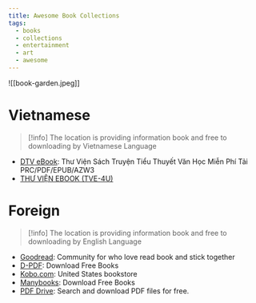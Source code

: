 ```yaml
---
title: Awesome Book Collections
tags:
  - books
  - collections
  - entertainment
  - art
  - awesome
---
```


![[book-garden.jpeg]]
# Vietnamese

>[!info]
>The location is providing information book and free to downloading by Vietnamese Language

- [DTV eBook](https://www.dtv-ebook.com/):  Thư Viện Sách Truyện Tiểu Thuyết Văn Học Miễn Phí Tải PRC/PDF/EPUB/AZW3
- [THƯ VIỆN EBOOK (TVE-4U)](http://tve-4u.org/)
# Foreign

>[!info]
>The location is providing information book and free to downloading by English Language

- [Goodread](https://www.goodreads.com/): Community for who love read book and stick together
- [D-PDF](https://d-pdf.com/): Download Free Books
- [Kobo.com](https://www.kobo.com/us/en):  United States bookstore
- [Manybooks](https://manybooks.net/): Download Free Books
- [PDF Drive](http://www.pdfdrive.com):  Search and download PDF files for free.